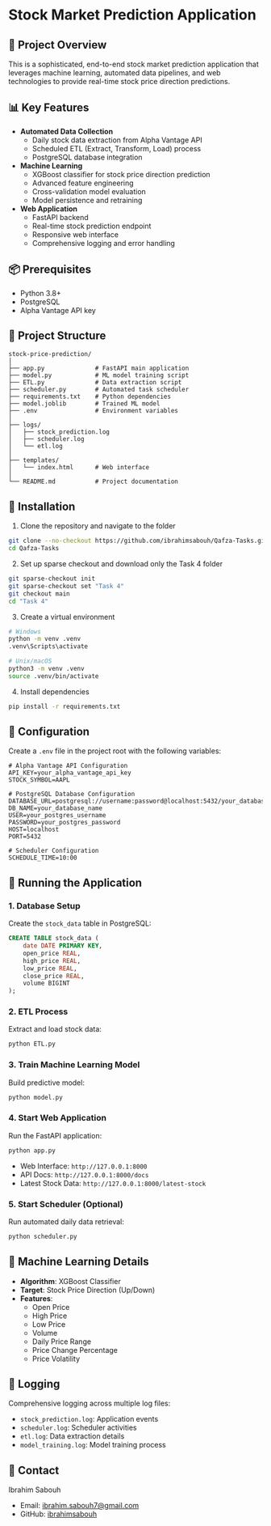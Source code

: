 # Stock Market Prediction Application
## 🚀 Project Overview
This is a sophisticated, end-to-end stock market prediction application that leverages machine learning, automated data pipelines, and web technologies to provide real-time stock price direction predictions.

## 📊 Key Features
- **Automated Data Collection**
  - Daily stock data extraction from Alpha Vantage API
  - Scheduled ETL (Extract, Transform, Load) process
  - PostgreSQL database integration
- **Machine Learning**
  - XGBoost classifier for stock price direction prediction
  - Advanced feature engineering
  - Cross-validation model evaluation
  - Model persistence and retraining
- **Web Application**
  - FastAPI backend
  - Real-time stock prediction endpoint
  - Responsive web interface
  - Comprehensive logging and error handling

## 📦 Prerequisites
- Python 3.8+
- PostgreSQL
- Alpha Vantage API key

## 📂 Project Structure
```
stock-price-prediction/
│
├── app.py              # FastAPI main application
├── model.py            # ML model training script
├── ETL.py              # Data extraction script
├── scheduler.py        # Automated task scheduler
├── requirements.txt    # Python dependencies
├── model.joblib        # Trained ML model
├── .env                # Environment variables
│
├── logs/
│   ├── stock_prediction.log
│   ├── scheduler.log
│   └── etl.log
│
├── templates/
│   └── index.html      # Web interface
│
└── README.md           # Project documentation
```

## 🔧 Installation
1. Clone the repository and navigate to the folder
```bash
git clone --no-checkout https://github.com/ibrahimsabouh/Qafza-Tasks.git
cd Qafza-Tasks
```

2. Set up sparse checkout and download only the Task 4 folder
```bash
git sparse-checkout init
git sparse-checkout set "Task 4"
git checkout main
cd "Task 4"
```

3. Create a virtual environment
```bash
# Windows
python -m venv .venv
.venv\Scripts\activate

# Unix/macOS
python3 -m venv .venv
source .venv/bin/activate
```

4. Install dependencies
```bash
pip install -r requirements.txt
```

## 🔐 Configuration
Create a `.env` file in the project root with the following variables:
```
# Alpha Vantage API Configuration
API_KEY=your_alpha_vantage_api_key
STOCK_SYMBOL=AAPL

# PostgreSQL Database Configuration
DATABASE_URL=postgresql://username:password@localhost:5432/your_database
DB_NAME=your_database_name
USER=your_postgres_username
PASSWORD=your_postgres_password
HOST=localhost
PORT=5432

# Scheduler Configuration
SCHEDULE_TIME=10:00
```

## 🚀 Running the Application
### 1. Database Setup
Create the `stock_data` table in PostgreSQL:
```sql
CREATE TABLE stock_data (
    date DATE PRIMARY KEY,
    open_price REAL,
    high_price REAL,
    low_price REAL,
    close_price REAL,
    volume BIGINT
);
```

### 2. ETL Process
Extract and load stock data:
```bash
python ETL.py
```

### 3. Train Machine Learning Model
Build predictive model:
```bash
python model.py
```

### 4. Start Web Application
Run the FastAPI application:
```bash
python app.py
```
- Web Interface: `http://127.0.0.1:8000`
- API Docs: `http://127.0.0.1:8000/docs`
- Latest Stock Data: `http://127.0.0.1:8000/latest-stock`

### 5. Start Scheduler (Optional)
Run automated daily data retrieval:
```bash
python scheduler.py
```

## 🔬 Machine Learning Details
- **Algorithm**: XGBoost Classifier
- **Target**: Stock Price Direction (Up/Down)
- **Features**:
  - Open Price
  - High Price
  - Low Price
  - Volume
  - Daily Price Range
  - Price Change Percentage
  - Price Volatility

## 🐞 Logging
Comprehensive logging across multiple log files:
- `stock_prediction.log`: Application events
- `scheduler.log`: Scheduler activities
- `etl.log`: Data extraction details
- `model_training.log`: Model training process

## 📧 Contact
Ibrahim Sabouh
- Email: ibrahim.sabouh7@gmail.com
- GitHub: [ibrahimsabouh](https://github.com/ibrahimsabouh/Qafza-Tasks)
